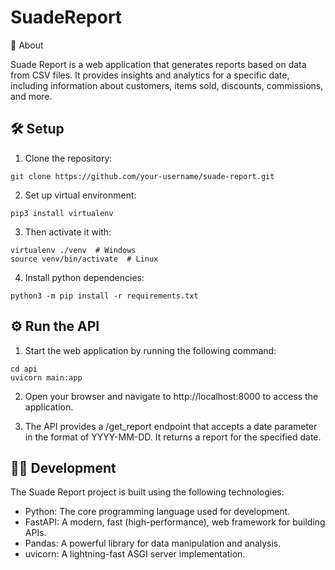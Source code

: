 # SuadeReport
📖 About

Suade Report is a web application that generates reports based on data from CSV files. It provides insights and analytics for a specific date, including information about customers, items sold, discounts, commissions, and more.

## 🛠️ Setup


1. Clone the repository:

```
git clone https://github.com/your-username/suade-report.git
```

2. Set up virtual environment:

```
pip3 install virtualenv
```

3. Then activate it with:

```
virtualenv ./venv  # Windows
source venv/bin/activate  # Linux
```

4. Install python dependencies:

```
python3 -m pip install -r requirements.txt
```

## ⚙️ Run the API

1. Start the web application by running the following command:

```
cd api
uvicorn main:app 
```
2. Open your browser and navigate to http://localhost:8000 to access the application.

3. The API provides a /get_report endpoint that accepts a date parameter in the format of YYYY-MM-DD. It returns a report for the specified date.

## 🧑‍💻 Development
The Suade Report project is built using the following technologies:

- Python: The core programming language used for development.
- FastAPI: A modern, fast (high-performance), web framework for building APIs.
- Pandas: A powerful library for data manipulation and analysis.
- uvicorn: A lightning-fast ASGI server implementation.
